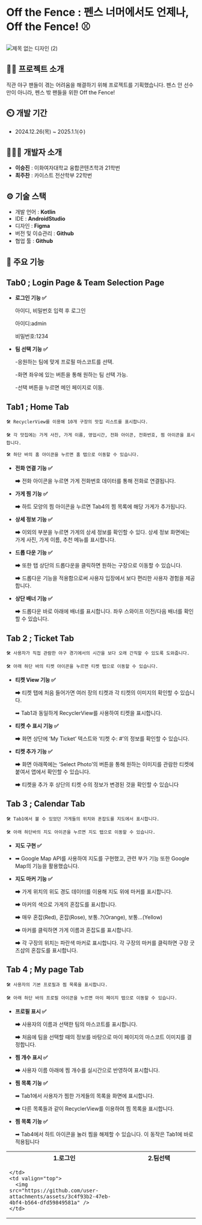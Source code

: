 
# Off the Fence : 펜스 너머에서도 언제나, Off the Fence! ⚾
![제목 없는 디자인 (2)](https://github.com/user-attachments/assets/d9eac9a0-3e95-49ee-85e4-e3a7f1d1d7a5)

## 👨‍🏫 프로젝트 소개
직관 야구 팬들이 겪는 어려움을 해결하기 위해 프로젝트를 기획했습니다.
펜스 안 선수만이 아니라, 펜스 밖 팬들을 위한
Off the Fence!

## ⏲️ 개발 기간 
- 2024.12.26(목) ~ 2025.1.1(수)

## 🧑‍🤝‍🧑 개발자 소개 
- **이승진** : 이화여자대학교 융합콘텐츠학과 21학번
- **최주찬** : 카이스트 전산학부 22학번

## ⚙️ 기술 스택
- 개발 언어 : **Kotlin**
- IDE : **AndroidStudio**
- 디자인 : **Figma**
- 버전 및 이슈관리 : **Github**
- 협업 툴 : **Github**

## 📌 주요 기능

## Tab0 ; Login Page & Team Selection Page

- **로그인 기능 ✅**
  
    아이디, 비밀번호 입력 후 로그인 
    
    아이디:admin
    
    비밀번호:1234

- **팀 선택 기능 ✅**
  
    -응원하는 팀에 맞게 프로필 마스코트를 선택.
  
    -화면 좌우에 있는 버튼을 통해 원하는 팀 선택 가능.
  
    -선택 버튼을 누르면 메인 페이지로 이동.


## Tab1 ; Home Tab

    🛠 RecyclerView를 이용해 10개 구장의 맛집 리스트를 표시합니다.

    🛠 각 맛집에는 가게 사진, 가게 이름, 영업시간, 전화 아이콘, 전화번호, 찜 아이콘을 표시합니다.

    🛠 하단 바의 홈 아이콘을 누르면 홈 탭으로 이동할 수 있습니다.

- **전화 연결 기능 ✅**
    
    ➡ 전화 아이콘을 누르면 가게 전화번호 데이터를 통해 전화로 연결됩니다.
    
- **가게 찜 기능 ✅**
    
    ➡ 하트 모양의 찜 아이콘을 누르면 Tab4의 찜 목록에 해당 가게가 추가됩니다.

- **상세 정보 기능 ✅**
    
    ➡ 이외의 부분을 누르면 가게의 상세 정보를 확인할 수 있다. 상세 정보 화면에는 가게 사진, 가게 이름, 추천 메뉴를 표시합니다.

 - **드롭 다운 기능 ✅**
    
    ➡ 또한 탭 상단의 드롭다운을 클릭하면 원하는 구장으로 이동할 수 있습니다.
   
    ➡ 드롭다운 기능을 적용함으로써 사용자 입장에서 보다 편리한 사용자 경험을 제공합니다.

 - **상단 배너 기능 ✅**

   ➡ 드롭다운 바로 아래에 배너를 표시합니다. 좌우 스와이프 이전/다음 배너를 확인할 수 있습니다.

## Tab 2 ; Ticket Tab

    🛠 사용자가 직접 관람한 야구 경기에서의 시간을 보다 오래 간직할 수 있도록 도와줍니다.

    🛠 아래 하단 바의 티켓 아이콘을 누르면 티켓 탭으로 이동할 수 있습니다.

- **티켓 View 기능 ✅**
    
    ➡ 티켓 탭에 처음 들어가면 여러 장의 티켓과 각 티켓의 이미지의 확인할 수 있습니다.
  
    ➡ Tab1과 동일하게 RecyclerView를 사용하여 티켓을 표시합니다.
    
- **티켓 수 표시 기능 ✅**
    
    ➡ 화면 상단에 ‘My Ticket’ 텍스트와 ‘티켓 수: #’의 정보를 확인할 수 있습니다.
    
- **티켓 추가 기능 ✅**
    
    ➡ 화면 아래쪽에는 ‘Select Photo’의 버튼을 통해 원하는 이미지를 관람한 티켓에 붙여서 앱에서 확인할 수 있습니다.

  ➡ 티켓을 추가 후 상단의 티켓 수의 정보가 변경된 것을 확인할 수 있습니다
  
## Tab 3 ; Calendar Tab

    🛠 Tab1에서 볼 수 있었던 가게들의 위치와 혼잡도를 지도에서 표시합니다.

    🛠 아래 하단바의 지도 아이콘을 누르면 지도 탭으로 이동할 수 있습니다.

- **지도 구현 ✅**
- 
    ➡ Google Map API를 사용하여 지도를 구현했고, 관련 부가 기능 또한 Google Map의 기능을 활용했습니다.
    
- **지도 마커 기능 ✅**
    
    ➡ 가게 위치의 위도 경도 데이터를 이용해 지도 위에 마커를 표시합니다.

    ➡ 마커의 색으로 가게의 혼잡도를 표시합니다. 
    
    ➡ 매우 혼잡(Red), 혼잡(Rose), 보통..?(Orange), 보통...(Yellow)

    ➡ 마커를 클릭하면 가게 이름과 혼잡도를 표시합니다.

    ➡ 각 구장의 위치는 파란색 마커로 표시합니다. 각 구장의 마커를 클릭하면 구장 굿즈샵의 혼잡도를 표시합니다.
    
## Tab 4 ; My page Tab

    🛠 사용자의 기본 프로필과 찜 목록을 표시합니다.

    🛠 아래 하단 바의 프로필 아이콘을 누르면 마이 페이지 탭으로 이동할 수 있습니다.

- **프로필 표시 ✅**
    
    ➡ 사용자의 이름과 선택한 팀의 마스코트를 표시합니다.

    ➡ 처음에 팀을 선택할 때의 정보를 바탕으로 마이 페이지의 마스코트 이미지를 결정합니다.
    
- **찜 개수 표시 ✅**

    ➡ 사용자 이름 아래에 찜 개수를 실시간으로 반영하여 표시합니다.

- **찜 목록 기능 ✅**

    ➡ Tab1에서 사용자가 찜한 가게들의 목록을 화면에 표시합니다.
  
    ➡ 다른 목록들과 같이 RecyclerView를 이용하여 찜 목록을 표시합니다.

- **찜 목록 기능 ✅**

    ➡ Tab4에서 하트 아이콘을 눌러 찜을 해제할 수 있습니다. 이 동작은 Tab1에 바로 적용됩니다


<table>
  <tr>
    <th width="350px" align="center">1.로그인</th>
    <th width="350px" align="center">2.팀선택</th>
  </tr>
  <tr>
    <td valign="top">
      <![offthefence_login-ezgif com-video-to-gif-converter](https://github.com/user-attachments/assets/3d3425fd-9958-488d-8f7c-254c748d77d3)/>

    </td>
    <td valign="top">
      <img src="https://github.com/user-attachments/assets/3c4f93b2-47eb-4bf4-b564-dfd59849581a" />
    </td>
  </tr>
</table>
